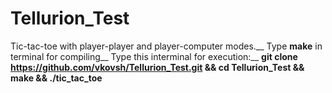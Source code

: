 # Tellurion_Test
Tic-tac-toe with player-player and player-computer modes.__
Type **make** in terminal for compiling__
Type this interminal for execution:__
**git clone https://github.com/vkovsh/Tellurion_Test.git && cd Tellurion_Test && make && ./tic_tac_toe**
